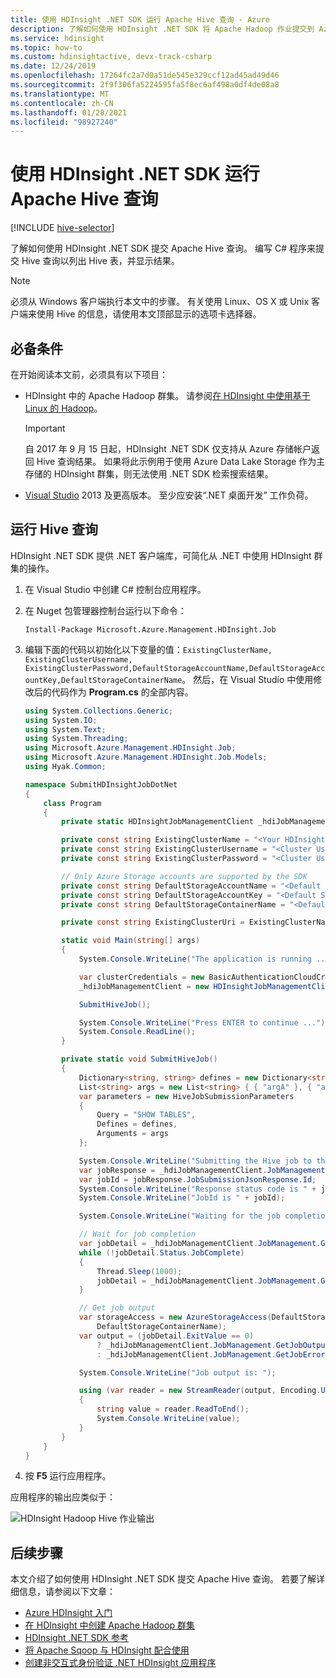 ```yaml
---
title: 使用 HDInsight .NET SDK 运行 Apache Hive 查询 - Azure
description: 了解如何使用 HDInsight .NET SDK 将 Apache Hadoop 作业提交到 Azure HDInsight Apache Hadoop。
ms.service: hdinsight
ms.topic: how-to
ms.custom: hdinsightactive, devx-track-csharp
ms.date: 12/24/2019
ms.openlocfilehash: 17264fc2a7d0a51de545e329ccf12ad45ad49d46
ms.sourcegitcommit: 2f9f306fa5224595fa5f8ec6af498a0df4de08a8
ms.translationtype: MT
ms.contentlocale: zh-CN
ms.lasthandoff: 01/28/2021
ms.locfileid: "98927240"
---
```

# <a name="run-apache-hive-queries-using-hdinsight-net-sdk"></a>使用 HDInsight .NET SDK 运行 Apache Hive 查询

[!INCLUDE [hive-selector](../../../includes/hdinsight-selector-use-hive.md)]

了解如何使用 HDInsight .NET SDK 提交 Apache Hive 查询。 编写 C# 程序来提交 Hive 查询以列出 Hive 表，并显示结果。

> [!NOTE]  
> 必须从 Windows 客户端执行本文中的步骤。 有关使用 Linux、OS X 或 Unix 客户端来使用 Hive 的信息，请使用本文顶部显示的选项卡选择器。

## <a name="prerequisites"></a>必备条件

在开始阅读本文前，必须具有以下项目：

* HDInsight 中的 Apache Hadoop 群集。 请参阅[在 HDInsight 中使用基于 Linux 的 Hadoop](apache-hadoop-linux-tutorial-get-started.md)。

    > [!IMPORTANT]  
    > 自 2017 年 9 月 15 日起，HDInsight .NET SDK 仅支持从 Azure 存储帐户返回 Hive 查询结果。 如果将此示例用于使用 Azure Data Lake Storage 作为主存储的 HDInsight 群集，则无法使用 .NET SDK 检索搜索结果。

* [Visual Studio](https://visualstudio.microsoft.com/vs/community/) 2013 及更高版本。 至少应安装“.NET 桌面开发”  工作负荷。

## <a name="run-a-hive-query"></a>运行 Hive 查询

HDInsight .NET SDK 提供 .NET 客户端库，可简化从 .NET 中使用 HDInsight 群集的操作。

1. 在 Visual Studio 中创建 C# 控制台应用程序。

1. 在 Nuget 包管理器控制台运行以下命令：

    ```console
    Install-Package Microsoft.Azure.Management.HDInsight.Job
    ```

1. 编辑下面的代码以初始化以下变量的值：`ExistingClusterName, ExistingClusterUsername, ExistingClusterPassword,DefaultStorageAccountName,DefaultStorageAccountKey,DefaultStorageContainerName`。 然后，在 Visual Studio 中使用修改后的代码作为 **Program.cs** 的全部内容。

    ```csharp
    using System.Collections.Generic;
    using System.IO;
    using System.Text;
    using System.Threading;
    using Microsoft.Azure.Management.HDInsight.Job;
    using Microsoft.Azure.Management.HDInsight.Job.Models;
    using Hyak.Common;

    namespace SubmitHDInsightJobDotNet
    {
        class Program
        {
            private static HDInsightJobManagementClient _hdiJobManagementClient;

            private const string ExistingClusterName = "<Your HDInsight Cluster Name>";
            private const string ExistingClusterUsername = "<Cluster Username>";
            private const string ExistingClusterPassword = "<Cluster User Password>";

            // Only Azure Storage accounts are supported by the SDK
            private const string DefaultStorageAccountName = "<Default Storage Account Name>";
            private const string DefaultStorageAccountKey = "<Default Storage Account Key>";
            private const string DefaultStorageContainerName = "<Default Blob Container Name>";

            private const string ExistingClusterUri = ExistingClusterName + ".azurehdinsight.net";

            static void Main(string[] args)
            {
                System.Console.WriteLine("The application is running ...");

                var clusterCredentials = new BasicAuthenticationCloudCredentials { Username = ExistingClusterUsername, Password = ExistingClusterPassword };
                _hdiJobManagementClient = new HDInsightJobManagementClient(ExistingClusterUri, clusterCredentials);

                SubmitHiveJob();

                System.Console.WriteLine("Press ENTER to continue ...");
                System.Console.ReadLine();
            }

            private static void SubmitHiveJob()
            {
                Dictionary<string, string> defines = new Dictionary<string, string> { { "hive.execution.engine", "tez" }, { "hive.exec.reducers.max", "1" } };
                List<string> args = new List<string> { { "argA" }, { "argB" } };
                var parameters = new HiveJobSubmissionParameters
                {
                    Query = "SHOW TABLES",
                    Defines = defines,
                    Arguments = args
                };

                System.Console.WriteLine("Submitting the Hive job to the cluster...");
                var jobResponse = _hdiJobManagementClient.JobManagement.SubmitHiveJob(parameters);
                var jobId = jobResponse.JobSubmissionJsonResponse.Id;
                System.Console.WriteLine("Response status code is " + jobResponse.StatusCode);
                System.Console.WriteLine("JobId is " + jobId);

                System.Console.WriteLine("Waiting for the job completion ...");

                // Wait for job completion
                var jobDetail = _hdiJobManagementClient.JobManagement.GetJob(jobId).JobDetail;
                while (!jobDetail.Status.JobComplete)
                {
                    Thread.Sleep(1000);
                    jobDetail = _hdiJobManagementClient.JobManagement.GetJob(jobId).JobDetail;
                }

                // Get job output
                var storageAccess = new AzureStorageAccess(DefaultStorageAccountName, DefaultStorageAccountKey,
                    DefaultStorageContainerName);
                var output = (jobDetail.ExitValue == 0)
                    ? _hdiJobManagementClient.JobManagement.GetJobOutput(jobId, storageAccess) // fetch stdout output in case of success
                    : _hdiJobManagementClient.JobManagement.GetJobErrorLogs(jobId, storageAccess); // fetch stderr output in case of failure

                System.Console.WriteLine("Job output is: ");

                using (var reader = new StreamReader(output, Encoding.UTF8))
                {
                    string value = reader.ReadToEnd();
                    System.Console.WriteLine(value);
                }
            }
        }
    }
    ```

1. 按 **F5** 运行应用程序。

应用程序的输出应类似于：

![HDInsight Hadoop Hive 作业输出](./media/apache-hadoop-use-hive-dotnet-sdk/hdinsight-hadoop-use-hive-net-sdk-output.png)

## <a name="next-steps"></a>后续步骤

本文介绍了如何使用 HDInsight .NET SDK 提交 Apache Hive 查询。 若要了解详细信息，请参阅以下文章：

* [Azure HDInsight 入门](apache-hadoop-linux-tutorial-get-started.md)
* [在 HDInsight 中创建 Apache Hadoop 群集](../hdinsight-hadoop-provision-linux-clusters.md)
* [HDInsight .NET SDK 参考](/dotnet/api/overview/azure/hdinsight)
* [将 Apache Sqoop 与 HDInsight 配合使用](apache-hadoop-use-sqoop-mac-linux.md)
* [创建非交互式身份验证 .NET HDInsight 应用程序](../hdinsight-create-non-interactive-authentication-dotnet-applications.md)
